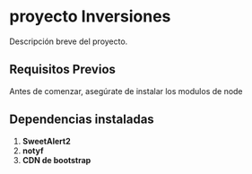 

# proyecto Inversiones

Descripción breve del proyecto.

## Requisitos Previos

Antes de comenzar, asegúrate de instalar los modulos de node

## Dependencias instaladas

1. **SweetAlert2**
2. **notyf**
3. **CDN de bootstrap**



